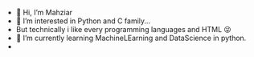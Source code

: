 - 👋 Hi, I’m Mahziar
- 👀 I’m interested in Python and  C family...
 - But technically i like every programming languages and HTML 😜
- 🌱 I’m currently learning MachineLEarning and DataScience in python.
- 
<!---
smm-1383/smm-1383 is a ✨ special ✨ repository because its `README.md` (this file) appears on your GitHub profile.
You can click to take a look at your changes.
--->

